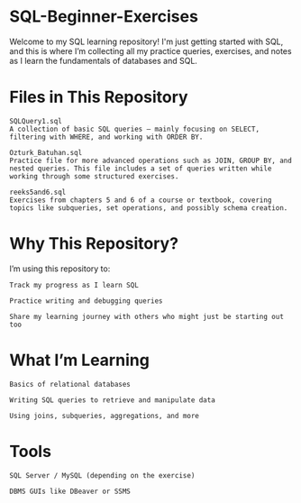 # SQL-Beginner-Exercises

Welcome to my SQL learning repository!
I'm just getting started with SQL, and this is where I’m collecting all my practice queries, exercises, and notes as I learn the fundamentals of databases and SQL.
# Files in This Repository

    SQLQuery1.sql
    A collection of basic SQL queries — mainly focusing on SELECT, filtering with WHERE, and working with ORDER BY.

    Ozturk_Batuhan.sql
    Practice file for more advanced operations such as JOIN, GROUP BY, and nested queries. This file includes a set of queries written while working through some structured exercises.

    reeks5and6.sql
    Exercises from chapters 5 and 6 of a course or textbook, covering topics like subqueries, set operations, and possibly schema creation.

# Why This Repository?

I’m using this repository to:

    Track my progress as I learn SQL

    Practice writing and debugging queries

    Share my learning journey with others who might just be starting out too

# What I’m Learning

    Basics of relational databases

    Writing SQL queries to retrieve and manipulate data

    Using joins, subqueries, aggregations, and more

# Tools

    SQL Server / MySQL (depending on the exercise)

    DBMS GUIs like DBeaver or SSMS
